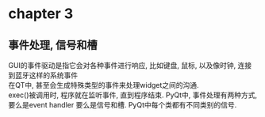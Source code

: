 # chapter 3

## 事件处理, 信号和槽

GUI的事件驱动是指它会对各种事件进行响应, 比如键盘, 鼠标, 以及像时钟, 连接到蓝牙这样的系统事件  
在QT中, 甚至会生成特殊类型的事件来处理widget之间的沟通.  
exec()被调用时, 程序就在监听事件, 直到程序结束. 
PyQt中, 事件处理有两种方式, 要么是event handler 要么是信号和槽. 
PyQt中每个类都有不同类别的信号.
